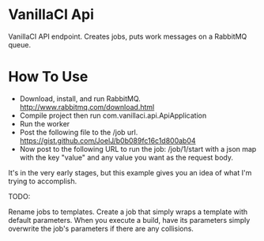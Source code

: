 VanillaCI Api
===

VanillaCI API endpoint. Creates jobs, puts work messages on a RabbitMQ queue.

How To Use
==========

- Download, install, and run RabbitMQ. http://www.rabbitmq.com/download.html
- Compile project then run com.vanillaci.api.ApiApplication
- Run the worker
- Post the following file to the /job url. https://gist.github.com/JoelJ/b0b089fc16c1d800ab04
- Now post to the following URL to run the job: /job/1/start with a json map with the key "value" and any value you want as the request body.

It's in the very early stages, but this example gives you an idea of what I'm trying to accomplish.

TODO:

Rename jobs to templates.
Create a job that simply wraps a template with default parameters.
When you execute a build, have its parameters simply overwrite the job's parameters if there are any collisions.
